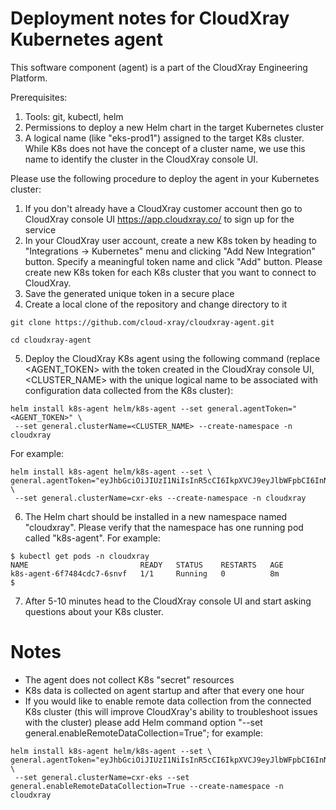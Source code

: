 # Deployment notes for CloudXray Kubernetes agent

This software component (agent) is a part of the CloudXray Engineering Platform.

Prerequisites:
1. Tools: git, kubectl, helm
2. Permissions to deploy a new Helm chart in the target Kubernetes cluster
3. A logical name (like "eks-prod1") assigned to the target K8s cluster. While K8s does not have the concept of a cluster name, we use this name to identify the cluster in the CloudXray console UI.

Please use the following procedure to deploy the agent in your Kubernetes cluster:
1. If you don't already have a CloudXray customer account then go to CloudXray console UI https://app.cloudxray.co/ to sign up for the service
2. In your CloudXray user account, create a new K8s token by heading to "Integrations -> Kubernetes" menu and clicking "Add New Integration" button. Specify a meaningful token name and click "Add" button. Please create new K8s token for each K8s cluster that you want to connect to CloudXray.
3. Save the generated unique token in a secure place
4. Create a local clone of the repository and change directory to it

```
git clone https://github.com/cloud-xray/cloudxray-agent.git

cd cloudxray-agent
```

5. Deploy the CloudXray K8s agent using the following command (replace <AGENT_TOKEN> with the token created in the CloudXray console UI, <CLUSTER_NAME> with the unique logical name to be associated with configuration data collected from the K8s cluster):
```
helm install k8s-agent helm/k8s-agent --set general.agentToken="<AGENT_TOKEN>" \
 --set general.clusterName=<CLUSTER_NAME> --create-namespace -n cloudxray
```

For example:

```
helm install k8s-agent helm/k8s-agent --set \
general.agentToken="eyJhbGciOiJIUzI1NiIsInR5cCI6IkpXVCJ9eyJlbWFpbCI6InNodWJtZSI6Ik5ld0VLUyJ9Fa8uiafE" \
 --set general.clusterName=cxr-eks --create-namespace -n cloudxray
 ```

6. The Helm chart should be installed in a new namespace named "cloudxray". Please verify that the namespace has one running pod called "k8s-agent". For example:

```
$ kubectl get pods -n cloudxray
NAME                         READY   STATUS    RESTARTS   AGE
k8s-agent-6f7484cdc7-6snvf   1/1     Running   0          8m
$
```

7. After 5-10 minutes head to the CloudXray console UI and start asking questions about your K8s cluster.

# Notes
- The agent does not collect K8s "secret" resources
- K8s data is collected on agent startup and after that every one hour
- If you would like to enable remote data collection from the connected K8s cluster (this will improve CloudXray's
ability to troubleshoot issues with the cluster) please add Helm command 
option "--set general.enableRemoteDataCollection=True"; for example:

```
helm install k8s-agent helm/k8s-agent --set \
general.agentToken="eyJhbGciOiJIUzI1NiIsInR5cCI6IkpXVCJ9eyJlbWFpbCI6InNodWJtZSI6Ik5ld0VLUyJ9Fa8uiafE" \
 --set general.clusterName=cxr-eks --set general.enableRemoteDataCollection=True --create-namespace -n cloudxray
 ```
